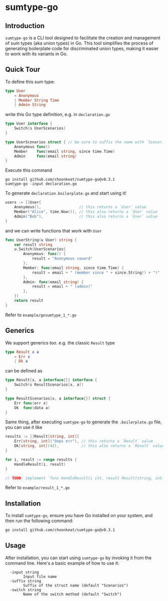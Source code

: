 # sumtype-go

## Introduction

`sumtype-go` is a CLI tool designed to facilitate the creation and management of sum types (aka union types) in Go. This tool simplifies the process of generating boilerplate code for discriminated union types, making it easier to work with its variants in Go.

## Quick Tour

To define this sum type:

```elm
type User
    = Anonymous
    | Member String Time
    | Admin String
```

write this Go type definition, e.g. in `declaration.go`

```go
type User interface {
	Switch(s UserScenarios)
}

type UserScenarios struct { // be sure to suffix the name with `Scenarios`
	Anonymous func()
	Member    func(email string, since time.Time)
	Admin     func(email string)
}
```

Execute this command

```
go install github.com/choonkeat/sumtype-go@v0.3.1
sumtype-go -input declaration.go
```

To generate `declaration.boilerplate.go` and start using it!

```go
users := []User{
	Anonymous(),                 // this returns a `User` value
	Member("Alice", time.Now()), // this also returns a `User` value
	Admin("Bob"),                // this also returns a `User` value
}
```

and we can write functions that work with `User`

```go
func UserString(u User) string {
	var result string
	u.Switch(UserScenarios{
		Anonymous: func() {
			result = "Anonymous coward"
		},
		Member: func(email string, since time.Time) {
			result = email + " (member since " + since.String() + ")"
		},
		Admin: func(email string) {
			result = email + " (admin)"
		},
	})
	return result
}
```

Refer to `example/gosumtype_1_*.go`

## Generics

We support generics too. e.g. the classic `Result` type

```elm
type Result x a
    = Err x
    | Ok a
```

can be defined as

```go
type Result[x, a interface{}] interface {
	Switch(s ResultScenarios[x, a])
}

type ResultScenarios[x, a interface{}] struct {
	Err func(err x)
	Ok  func(data a)
}
```

Same thing, after executing `sumtype-go` to generate the `.boilerplate.go` file, you can use it like

```go
results := []Result[string, int]{
	Err[string, int]("Oops err"), // this returns a `Result` value
	Ok[string, int](42),          // this also returns a `Result` value
}

for i, result := range results {
	HandleResult(i, result)
}

// TODO: implement `func HandleResult(i int, result Result[string, int])`
```

Refer to `example/result_1_*.go`

## Installation
To install `sumtype-go`, ensure you have Go installed on your system, and then run the following command:

```sh
go install github.com/choonkeat/sumtype-go@v0.3.1
```

## Usage

After installation, you can start using `sumtype-go` by invoking it from the command line. Here's a basic example of how to use it:

```
  -input string
    	Input file name
  -suffix string
    	Suffix of the struct name (default "Scenarios")
  -switch string
    	Name of the switch method (default "Switch")
```
